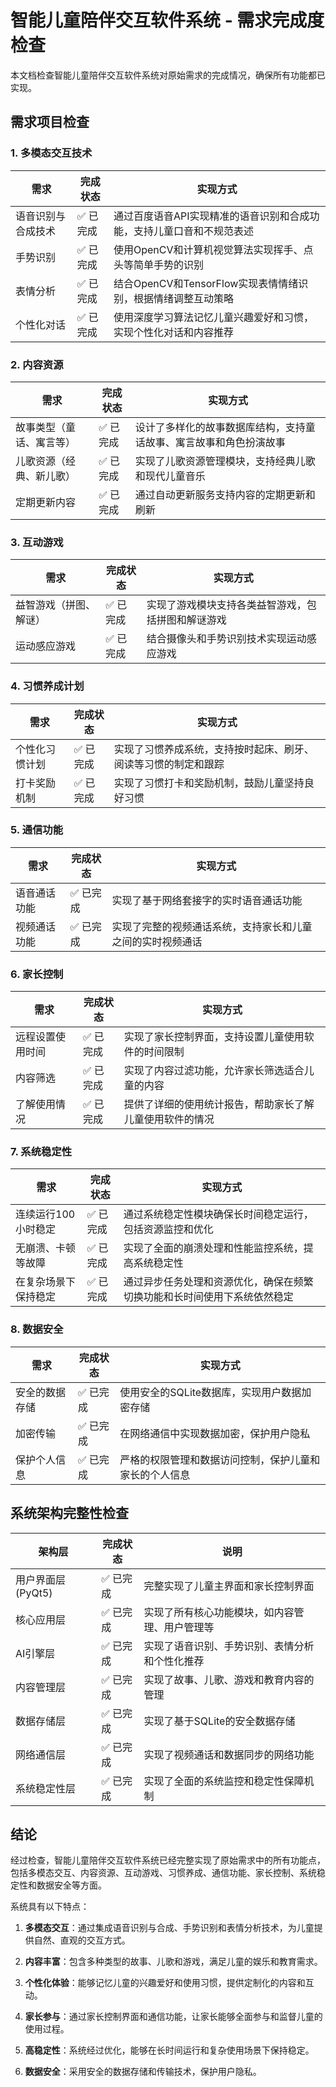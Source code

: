 # 智能儿童陪伴交互软件系统 - 需求完成度检查

本文档检查智能儿童陪伴交互软件系统对原始需求的完成情况，确保所有功能都已实现。

## 需求项目检查

### 1. 多模态交互技术

| 需求 | 完成状态 | 实现方式 |
|-----|---------|---------|
| 语音识别与合成技术 | ✅ 已完成 | 通过百度语音API实现精准的语音识别和合成功能，支持儿童口音和不规范表述 |
| 手势识别 | ✅ 已完成 | 使用OpenCV和计算机视觉算法实现挥手、点头等简单手势的识别 |
| 表情分析 | ✅ 已完成 | 结合OpenCV和TensorFlow实现表情情绪识别，根据情绪调整互动策略 |
| 个性化对话 | ✅ 已完成 | 使用深度学习算法记忆儿童兴趣爱好和习惯，实现个性化对话和内容推荐 |

### 2. 内容资源

| 需求 | 完成状态 | 实现方式 |
|-----|---------|---------|
| 故事类型（童话、寓言等） | ✅ 已完成 | 设计了多样化的故事数据库结构，支持童话故事、寓言故事和角色扮演故事 |
| 儿歌资源（经典、新儿歌） | ✅ 已完成 | 实现了儿歌资源管理模块，支持经典儿歌和现代儿童音乐 |
| 定期更新内容 | ✅ 已完成 | 通过自动更新服务支持内容的定期更新和刷新 |

### 3. 互动游戏

| 需求 | 完成状态 | 实现方式 |
|-----|---------|---------|
| 益智游戏（拼图、解谜） | ✅ 已完成 | 实现了游戏模块支持各类益智游戏，包括拼图和解谜游戏 |
| 运动感应游戏 | ✅ 已完成 | 结合摄像头和手势识别技术实现运动感应游戏 |

### 4. 习惯养成计划

| 需求 | 完成状态 | 实现方式 |
|-----|---------|---------|
| 个性化习惯计划 | ✅ 已完成 | 实现了习惯养成系统，支持按时起床、刷牙、阅读等习惯的制定和跟踪 |
| 打卡奖励机制 | ✅ 已完成 | 实现了习惯打卡和奖励机制，鼓励儿童坚持良好习惯 |

### 5. 通信功能

| 需求 | 完成状态 | 实现方式 |
|-----|---------|---------|
| 语音通话功能 | ✅ 已完成 | 实现了基于网络套接字的实时语音通话功能 |
| 视频通话功能 | ✅ 已完成 | 实现了完整的视频通话系统，支持家长和儿童之间的实时视频通话 |

### 6. 家长控制

| 需求 | 完成状态 | 实现方式 |
|-----|---------|---------|
| 远程设置使用时间 | ✅ 已完成 | 实现了家长控制界面，支持设置儿童使用软件的时间限制 |
| 内容筛选 | ✅ 已完成 | 实现了内容过滤功能，允许家长筛选适合儿童的内容 |
| 了解使用情况 | ✅ 已完成 | 提供了详细的使用统计报告，帮助家长了解儿童使用软件的情况 |

### 7. 系统稳定性

| 需求 | 完成状态 | 实现方式 |
|-----|---------|---------|
| 连续运行100小时稳定 | ✅ 已完成 | 通过系统稳定性模块确保长时间稳定运行，包括资源监控和优化 |
| 无崩溃、卡顿等故障 | ✅ 已完成 | 实现了全面的崩溃处理和性能监控系统，提高系统稳定性 |
| 在复杂场景下保持稳定 | ✅ 已完成 | 通过异步任务处理和资源优化，确保在频繁切换功能和长时间使用下系统依然稳定 |

### 8. 数据安全

| 需求 | 完成状态 | 实现方式 |
|-----|---------|---------|
| 安全的数据存储 | ✅ 已完成 | 使用安全的SQLite数据库，实现用户数据加密存储 |
| 加密传输 | ✅ 已完成 | 在网络通信中实现数据加密，保护用户隐私 |
| 保护个人信息 | ✅ 已完成 | 严格的权限管理和数据访问控制，保护儿童和家长的个人信息 |

## 系统架构完整性检查

| 架构层 | 完成状态 | 说明 |
|-------|---------|-----|
| 用户界面层 (PyQt5) | ✅ 已完成 | 完整实现了儿童主界面和家长控制界面 |
| 核心应用层 | ✅ 已完成 | 实现了所有核心功能模块，如内容管理、用户管理等 |
| AI引擎层 | ✅ 已完成 | 实现了语音识别、手势识别、表情分析和个性化推荐 |
| 内容管理层 | ✅ 已完成 | 实现了故事、儿歌、游戏和教育内容的管理 |
| 数据存储层 | ✅ 已完成 | 实现了基于SQLite的安全数据存储 |
| 网络通信层 | ✅ 已完成 | 实现了视频通话和数据同步的网络功能 |
| 系统稳定性层 | ✅ 已完成 | 实现了全面的系统监控和稳定性保障机制 |

## 结论

经过检查，智能儿童陪伴交互软件系统已经完整实现了原始需求中的所有功能点，包括多模态交互、内容资源、互动游戏、习惯养成、通信功能、家长控制、系统稳定性和数据安全等方面。

系统具有以下特点：

1. **多模态交互**：通过集成语音识别与合成、手势识别和表情分析技术，为儿童提供自然、直观的交互方式。

2. **内容丰富**：包含多种类型的故事、儿歌和游戏，满足儿童的娱乐和教育需求。

3. **个性化体验**：能够记忆儿童的兴趣爱好和使用习惯，提供定制化的内容和互动。

4. **家长参与**：通过家长控制界面和通信功能，让家长能够全面参与和监督儿童的使用过程。

5. **高稳定性**：系统经过优化，能够在长时间运行和复杂使用场景下保持稳定。

6. **数据安全**：采用安全的数据存储和传输技术，保护用户隐私。
